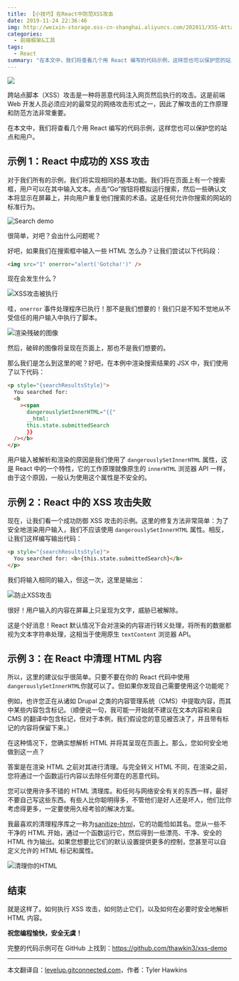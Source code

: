 ```yaml
---
title: 【小技巧】在React中防范XSS攻击
date: 2019-11-24 22:36:46
img: http://weixin-storage.oss-cn-shanghai.aliyuncs.com/202011/XSS-Attacks-in-React/banner.jpeg
categories:
  - 前端框架&工具
tags:
  - React
summary: "在本文中，我们将查看几个用 React 编写的代码示例，这样您也可以保护您的站点和用户"
---
```


![](http://weixin-storage.oss-cn-shanghai.aliyuncs.com/202011/XSS-Attacks-in-React/banner.jpeg)

跨站点脚本（XSS）攻击是一种将恶意代码注入网页然后执行的攻击。这是前端 Web 开发人员必须应对的最常见的网络攻击形式之一，因此了解攻击的工作原理和防范方法非常重要。

在本文中，我们将查看几个用 React 编写的代码示例，这样您也可以保护您的站点和用户。

<!-- more -->

## 示例 1：React 中成功的 XSS 攻击

对于我们所有的示例，我们将实现相同的基本功能。我们将在页面上有一个搜索框，用户可以在其中输入文本。点击“Go”按钮将模拟运行搜索，然后一些确认文本将显示在屏幕上，并向用户重复他们搜索的术语。这是任何允许你搜索的网站的标准行为。

![Search demo](http://weixin-storage.oss-cn-shanghai.aliyuncs.com/202011/XSS-Attacks-in-React/1.png)

很简单，对吧？会出什么问题呢？

好吧，如果我们在搜索框中输入一些 HTML 怎么办？让我们尝试以下代码段：

```html
<img src="1" onerror="alert('Gotcha!')" />
```

现在会发生什么？

![XSS攻击被执行](http://weixin-storage.oss-cn-shanghai.aliyuncs.com/202011/XSS-Attacks-in-React/2.png)

哇，`onerror` 事件处理程序已执行！那不是我们想要的！我们只是不知不觉地从不受信任的用户输入中执行了脚本。

![渲染残破的图像](http://weixin-storage.oss-cn-shanghai.aliyuncs.com/202011/XSS-Attacks-in-React/3.png)

然后，破碎的图像将呈现在页面上，那也不是我们想要的。

那么我们是怎么到这里的呢？好吧，在本例中渲染搜索结果的 JSX 中，我们使用了以下代码：

```html
<p style="{searchResultsStyle}">
  You searched for:
  <b
    ><span
      dangerouslySetInnerHTML="{{"
      __html:
      this.state.submittedSearch
      }}
  /></b>
</p>
```

用户输入被解析和渲染的原因是我们使用了 `dangerouslySetInnerHTML` 属性，这是 React 中的一个特性，它的工作原理就像原生的 `innerHTML` 浏览器 API 一样，由于这个原因，一般认为使用这个属性是不安全的。

## 示例 2：React 中的 XSS 攻击失败

现在，让我们看一个成功防御 XSS 攻击的示例。这里的修复方法非常简单：为了安全地渲染用户输入，我们不应该使用 `dangerouslySetInnerHTML` 属性。相反，让我们这样编写输出代码：

```html
<p style="{searchResultsStyle}">
  You searched for: <b>{this.state.submittedSearch}</b>
</p>
```

我们将输入相同的输入，但这一次，这里是输出：

![防止XSS攻击](http://weixin-storage.oss-cn-shanghai.aliyuncs.com/202011/XSS-Attacks-in-React/4.png)

很好！用户输入的内容在屏幕上只呈现为文字，威胁已被解除。

这是个好消息！React 默认情况下会对渲染的内容进行转义处理，将所有的数据都视为文本字符串处理，这相当于使用原生 `textContent` 浏览器 API。

## 示例 3：在 React 中清理 HTML 内容

所以，这里的建议似乎很简单。只要不要在你的 React 代码中使用`dangerouslySetInnerHTML`你就可以了。但如果你发现自己需要使用这个功能呢？

例如，也许您正在从诸如 Drupal 之类的内容管理系统（CMS）中提取内容，而其中某些内容包含标记。（顺便说一句，我可能一开始就不建议在文本内容和来自 CMS 的翻译中包含标记，但对于本例，我们假设您的意见被否决了，并且带有标记的内容将保留下来。）

在这种情况下，您确实想解析 HTML 并将其呈现在页面上。那么，您如何安全地做到这一点？

答案是在渲染 HTML 之前对其进行清理。与完全转义 HTML 不同，在渲染之前，您将通过一个函数运行内容以去除任何潜在的恶意代码。

您可以使用许多不错的 HTML 清理库。和任何与网络安全有关的东西一样，最好不要自己写这些东西。有些人比你聪明得多，不管他们是好人还是坏人，他们比你考虑得更多，一定要使用久经考验的解决方案。

我最喜欢的清理程序库之一称为[sanitize-html](https://www.npmjs.com/package/sanitize-html)，它的功能恰如其名。您从一些不干净的 HTML 开始，通过一个函数运行它，然后得到一些漂亮、干净、安全的 HTML 作为输出。如果您想要比它们的默认设置提供更多的控制，您甚至可以自定义允许的 HTML 标记和属性。

![清理你的HTML](http://weixin-storage.oss-cn-shanghai.aliyuncs.com/202011/XSS-Attacks-in-React/5.png)

## 结束

就是这样了。如何执行 XSS 攻击，如何防止它们，以及如何在必要时安全地解析 HTML 内容。

**祝您编程愉快，安全无虞！**

完整的代码示例可在 GitHub 上找到：https://github.com/thawkin3/xss-demo

---

本文翻译自：[levelup.gitconnected.com](https://levelup.gitconnected.com/protecting-against-xss-attacks-in-react-52442d9fff4c)，作者：Tyler Hawkins
